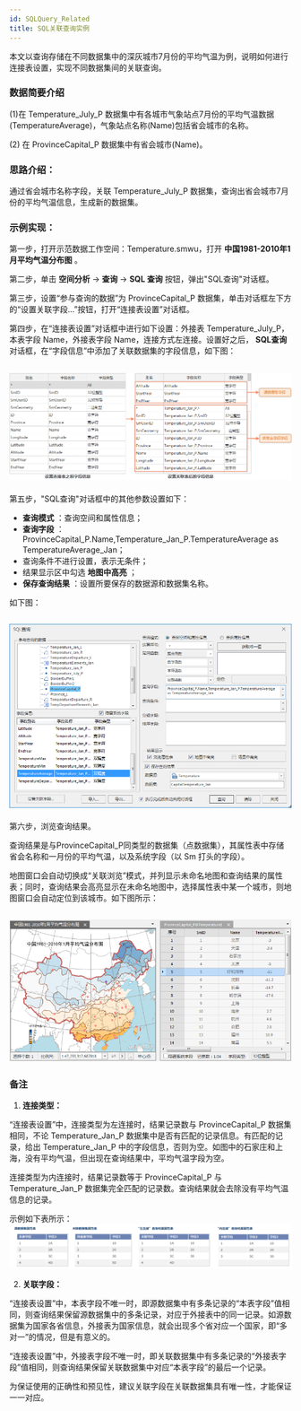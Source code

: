 ```yaml
---
id: SQLQuery_Related
title: SQL关联查询实例
---
```

本文以查询存储在不同数据集中的深灰城市7月份的平均气温为例，说明如何进行连接表设置，实现不同数据集间的关联查询。

### 数据简要介绍

(1)在 Temperature_July_P
数据集中有各城市气象站点7月份的平均气温数据(TemperatureAverage)，气象站点名称(Name)包括省会城市的名称。

(2) 在 ProvinceCapital_P 数据集中有省会城市(Name)。

### 思路介绍：

通过省会城市名称字段，关联 Temperature_July_P 数据集，查询出省会城市7月份的平均气温信息，生成新的数据集。

### 示例实现：

第一步，打开示范数据工作空间：Temperature.smwu，打开 **中国1981-2010年1月平均气温分布图** 。

第二步，单击 **空间分析** -> **查询** -> **SQL 查询** 按钮，弹出"SQL查询"对话框。

第三步，设置“参与查询的数据”为 ProvinceCapital_P 数据集，单击对话框左下方的“设置关联字段...”按钮，打开“连接表设置”对话框。

第四步，在“连接表设置”对话框中进行如下设置：外接表 Temperature_July_P，本表字段 Name，外接表字段
Name，连接方式左连接。设置好之后， **SQL查询** 对话框，在“字段信息”中添加了关联数据集的字段信息，如下图：

![](img/Fields.png)  
---  
  
第五步，"SQL查询"对话框中的其他参数设置如下：

  * **查询模式** ：查询空间和属性信息；
  * **查询字段** ：ProvinceCapital_P.Name,Temperature_Jan_P.TemperatureAverage as TemperatureAverage_Jan；
  * 查询条件不进行设置，表示无条件；
  * 结果显示区中勾选 **地图中高亮** ；
  * **保存查询结果** ：设置所要保存的数据源和数据集名称。

如下图：

![](img/SQLQuery5.png)  
---  
  
第六步，浏览查询结果。

查询结果是与ProvinceCapital_P同类型的数据集（点数据集），其属性表中存储省会名称和一月份的平均气温，以及系统字段（以 Sm 打头的字段）。

地图窗口会自动切换成“关联浏览”模式，并列显示未命名地图和查询结果的属性表；同时，查询结果会高亮显示在未命名地图中，选择属性表中某一个城市，则地图窗口会自动定位到该城市。如下图所示：

![](img/SQLQuery6.png)  
---  
  
### 备注

  1. **连接类型：**

“连接表设置”中，连接类型为左连接时，结果记录数与 ProvinceCapital_P 数据集相同，不论 Temperature_Jan_P
数据集中是否有匹配的记录信息。有匹配的记录，给出 Temperature_Jan_P
中的字段信息，否则为空。如图中的石家庄和上海，没有平均气温，但出现在查询结果中，平均气温字段为空。

连接类型为内连接时，结果记录数等于 ProvinceCapital_P 与 Temperature_Jan_P
数据集完全匹配的记录数。查询结果就会去除没有平均气温信息的记录。

示例如下表所示：
 ![](img/jointype.png)    
 
  2. **关联字段：**

“连接表设置”中，本表字段不唯一时，即源数据集中有多条记录的“本表字段”值相同，则查询结果保留源数据集中的多条记录，对应于外接表中的同一记录。如源数据集为国家各省信息，外接表为国家信息，就会出现多个省对应一个国家，即“多对一”的情况，但是有意义的。

“连接表设置”中，外接表字段不唯一时，即关联数据集中有多条记录的“外接表字段”值相同，则查询结果保留关联数据集中对应“本表字段”的最后一个记录。

为保证使用的正确性和预见性，建议关联字段在关联数据集具有唯一性，才能保证一一对应。

